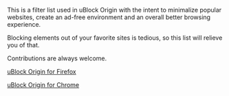 This is a filter list used in uBlock Origin with the intent to minimalize popular websites, create an ad-free environment and 
an overall better browsing experience.

Blocking elements out of your favorite sites is tedious, so this list will relieve you of that.

Contributions are always welcome.

[uBlock Origin for Firefox](https://addons.mozilla.org/en-US/firefox/addon/ublock-origin/)

[uBlock Origin for Chrome](https://chrome.google.com/webstore/detail/ublock-origin/cjpalhdlnbpafiamejdnhcphjbkeiagm?hl=en)
